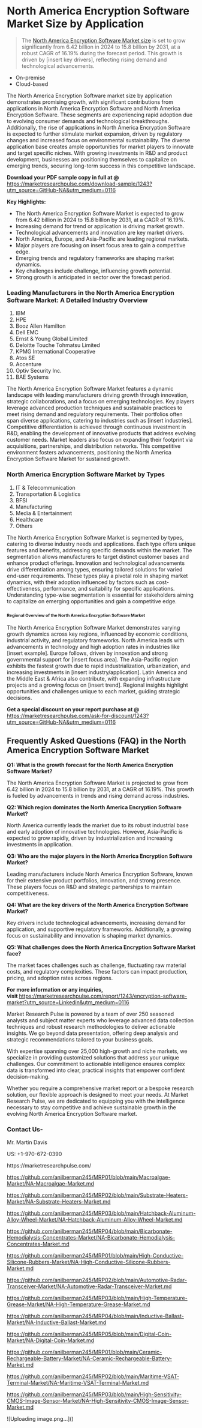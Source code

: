 <h1>North America Encryption Software Market&nbsp;Size by Application</h1><blockquote><p>The <a href="https://marketresearchpulse.com/download-sample/1243?utm_source=GitHub-NA&amp;utm_medium=0116">North America Encryption Software Market size</a> is set to grow significantly from 6.42 billion in 2024 to 15.8 billion by 2031, at a robust CAGR of 16.19% during the forecast period. This growth is driven by [insert key drivers], reflecting rising demand and technological advancements.</p></blockquote><ul><li>On-premise <li> Cloud-based</li></ul><p>The North America Encryption Software market size by application demonstrates promising growth, with significant contributions from applications in North America Encryption Software and North America Encryption Software. These segments are experiencing rapid adoption due to evolving consumer demands and technological breakthroughs. Additionally, the rise of applications in North America Encryption Software is expected to further stimulate market expansion, driven by regulatory changes and increased focus on environmental sustainability. The diverse application base creates ample opportunities for market players to innovate and target specific niches. With growing investments in R&D and product development, businesses are positioning themselves to capitalize on emerging trends, securing long-term success in this competitive landscape.</p><p><strong>Download your PDF sample copy in full at @ </strong><a href="https://marketresearchpulse.com/download-sample/1243?utm_source=GitHub-NA&amp;utm_medium=0116">https://marketresearchpulse.com/download-sample/1243?utm_source=GitHub-NA&amp;utm_medium=0116</a></p><p><strong>Key Highlights: </strong></p><ul><li>The North America Encryption Software Market is expected to grow from 6.42 billion in 2024 to 15.8 billion by 2031, at a CAGR of 16.19%.</li><li>Increasing demand for trend or application is driving market growth.</li><li>Technological advancements and innovation are key market drivers.</li><li>North America, Europe, and Asia-Pacific are leading regional markets.</li><li>Major players are focusing on insert focus area to gain a competitive edge.</li><li>Emerging trends and regulatory frameworks are shaping market dynamics.</li><li>Key challenges include challenge, influencing growth potential.</li><li>Strong growth is anticipated in sector over the forecast period.</li></ul><h3>Leading Manufacturers in the North America Encryption Software Market: A Detailed Industry Overview</h3><ol><li>IBM</li><li>HPE</li><li>Booz Allen Hamilton</li><li>Dell EMC</li><li>Ernst & Young Global Limited</li><li>Deloitte Touche Tohmatsu Limited</li><li>KPMG International Cooperative</li><li>Atos SE</li><li>Accenture</li><li>Optiv Security Inc.</li><li>BAE Systems</li></ol><div class="flex max-w-full flex-col flex-grow"><div class="min-h-8 text-message flex w-full flex-col items-end gap-2 whitespace-normal break-words [.text-message+&amp;]:mt-5" dir="auto" data-message-author-role="assistant" data-message-id="fd8432e4-4910-450d-b182-61b7bfb0a01f" data-message-model-slug="gpt-4o"><div class="flex w-full flex-col gap-1 empty:hidden first:pt-[3px]"><div class="markdown prose w-full break-words dark:prose-invert light"><p>The North America Encryption Software Market features a dynamic landscape with leading manufacturers driving growth through innovation, strategic collaborations, and a focus on emerging technologies. Key players leverage advanced production techniques and sustainable practices to meet rising demand and regulatory requirements. Their portfolios often span diverse applications, catering to industries such as [insert industries]. Competitive differentiation is achieved through continuous investment in R&amp;D, enabling the development of innovative products that address evolving customer needs. Market leaders also focus on expanding their footprint via acquisitions, partnerships, and distribution networks. This competitive environment fosters advancements, positioning the North America Encryption Software Market for sustained growth.</p></div></div></div></div><h3>North America Encryption Software Market by Types</h3><ol><li>IT & Telecommunication <li> Transportation & Logistics <li> BFSI <li> Manufacturing <li> Media & Entertainment <li> Healthcare <li> Others</li></ol><div class="flex max-w-full flex-col flex-grow"><div class="min-h-8 text-message flex w-full flex-col items-end gap-2 whitespace-normal break-words [.text-message+&amp;]:mt-5" dir="auto" data-message-author-role="assistant" data-message-id="084470be-0bb7-4664-bddf-5156b4f41249" data-message-model-slug="gpt-4o-mini"><div class="flex w-full flex-col gap-1 empty:hidden first:pt-[3px]"><div class="markdown prose w-full break-words dark:prose-invert light"><p>The North America Encryption Software Market is segmented by types, catering to diverse industry needs and applications. Each type offers unique features and benefits, addressing specific demands within the market. The segmentation allows manufacturers to target distinct customer bases and enhance product offerings. Innovation and technological advancements drive differentiation among types, ensuring tailored solutions for varied end-user requirements. These types play a pivotal role in shaping market dynamics, with their adoption influenced by factors such as cost-effectiveness, performance, and suitability for specific applications. Understanding type-wise segmentation is essential for stakeholders aiming to capitalize on emerging opportunities and gain a competitive edge.</p></div></div></div></div><h3><span style="font-size: 11px;">Regional Overview of the North America Encryption Software Market</span></h3><div class="flex max-w-full flex-col flex-grow"><div class="min-h-8 text-message flex w-full flex-col items-end gap-2 whitespace-normal break-words [.text-message+&amp;]:mt-5" dir="auto" data-message-author-role="assistant" data-message-id="e9038762-ce64-4e30-91c9-9bd413514231" data-message-model-slug="gpt-4o-mini"><div class="flex w-full flex-col gap-1 empty:hidden first:pt-[3px]"><div class="markdown prose w-full break-words dark:prose-invert light"><p>The North America Encryption Software Market demonstrates varying growth dynamics across key regions, influenced by economic conditions, industrial activity, and regulatory frameworks. North America leads with advancements in technology and high adoption rates in industries like [insert example]. Europe follows, driven by innovation and strong governmental support for [insert focus area]. The Asia-Pacific region exhibits the fastest growth due to rapid industrialization, urbanization, and increasing investments in [insert industry/application]. Latin America and the Middle East &amp; Africa also contribute, with expanding infrastructure projects and a growing focus on [insert trend]. Regional insights highlight opportunities and challenges unique to each market, guiding strategic decisions.</p></div></div></div></div><p><strong>Get a special discount on your report purchase at @ </strong><a href="https://marketresearchpulse.com/ask-for-discount/1243?utm_source=GitHub-NA&amp;utm_medium=0116">https://marketresearchpulse.com/ask-for-discount/1243?utm_source=GitHub-NA&amp;utm_medium=0116</a></p><h2>Frequently Asked Questions (FAQ) in the North America Encryption Software Market</h2><p><strong>Q1: What is the growth forecast for the North America Encryption Software Market?</strong></p><p>The North America Encryption Software Market is projected to grow from 6.42 billion in 2024 to 15.8 billion by 2031, at a CAGR of 16.19%. This growth is fueled by advancements in trends and rising demand across industries.</p><p><strong>Q2: Which region dominates the North America Encryption Software Market?</strong></p><p>North America currently leads the market due to its robust industrial base and early adoption of innovative technologies. However, Asia-Pacific is expected to grow rapidly, driven by industrialization and increasing investments in application.</p><p><strong>Q3: Who are the major players in the North America Encryption Software Market?</strong></p><p>Leading manufacturers include North America Encryption Software, known for their extensive product portfolios, innovation, and strong presence. These players focus on R&amp;D and strategic partnerships to maintain competitiveness.</p><p><strong>Q4: What are the key drivers of the North America Encryption Software Market?</strong></p><p>Key drivers include technological advancements, increasing demand for application, and supportive regulatory frameworks. Additionally, a growing focus on sustainability and innovation is shaping market dynamics.</p><p><strong>Q5: What challenges does the North America Encryption Software Market face?</strong></p><p>The market faces challenges such as challenge, fluctuating raw material costs, and regulatory complexities. These factors can impact production, pricing, and adoption rates across regions.</p><p><strong>For more information or any inquiries, visit&nbsp;</strong><a href="https://marketresearchpulse.com/report/1243/encryption-software-market?utm_source=Linkedin&utm_medium=0116">https://marketresearchpulse.com/report/1243/encryption-software-market?utm_source=Linkedin&utm_medium=0116</a></p><p>Market Research Pulse is powered by a team of over 250 seasoned analysts and subject matter experts who leverage advanced data collection techniques and robust research methodologies to deliver actionable insights. We go beyond data presentation, offering deep analysis and strategic recommendations tailored to your business goals.</p><p>With expertise spanning over 25,000 high-growth and niche markets, we specialize in providing customized solutions that address your unique challenges. Our commitment to actionable intelligence ensures complex data is transformed into clear, practical insights that empower confident decision-making.</p><p>Whether you require a comprehensive market report or a bespoke research solution, our flexible approach is designed to meet your needs. At Market Research Pulse, we are dedicated to equipping you with the intelligence necessary to stay competitive and achieve sustainable growth in the evolving North America Encryption Software market.</p><h3><strong>Contact Us-</strong></h3><p>Mr. Martin Davis</p><p>US: +1-970-672-0390</p><p>https://marketresearchpulse.com/</p><p><a href="https://github.com/anilberman245/MRP01/blob/main/Macroalgae-Market/NA-Macroalgae-Market.md">https://github.com/anilberman245/MRP01/blob/main/Macroalgae-Market/NA-Macroalgae-Market.md</a></p><p><a href="https://github.com/anilberman245/MRP02/blob/main/Substrate-Heaters-Market/NA-Substrate-Heaters-Market.md">https://github.com/anilberman245/MRP02/blob/main/Substrate-Heaters-Market/NA-Substrate-Heaters-Market.md</a></p><p><a href="https://github.com/anilberman245/MRP03/blob/main/Hatchback-Aluminum-Alloy-Wheel-Market/NA-Hatchback-Aluminum-Alloy-Wheel-Market.md">https://github.com/anilberman245/MRP03/blob/main/Hatchback-Aluminum-Alloy-Wheel-Market/NA-Hatchback-Aluminum-Alloy-Wheel-Market.md</a></p><p><a href="https://github.com/anilberman245/MRP04/blob/main/Bicarbonate-Hemodialysis-Concentrates-Market/NA-Bicarbonate-Hemodialysis-Concentrates-Market.md">https://github.com/anilberman245/MRP04/blob/main/Bicarbonate-Hemodialysis-Concentrates-Market/NA-Bicarbonate-Hemodialysis-Concentrates-Market.md</a></p><p><a href="https://github.com/anilberman245/MRP01/blob/main/High-Conductive-Silicone-Rubbers-Market/NA-High-Conductive-Silicone-Rubbers-Market.md">https://github.com/anilberman245/MRP01/blob/main/High-Conductive-Silicone-Rubbers-Market/NA-High-Conductive-Silicone-Rubbers-Market.md</a></p><p><a href="https://github.com/anilberman245/MRP02/blob/main/Automotive-Radar-Transceiver-Market/NA-Automotive-Radar-Transceiver-Market.md">https://github.com/anilberman245/MRP02/blob/main/Automotive-Radar-Transceiver-Market/NA-Automotive-Radar-Transceiver-Market.md</a></p><p><a href="https://github.com/anilberman245/MRP03/blob/main/High-Temperature-Grease-Market/NA-High-Temperature-Grease-Market.md">https://github.com/anilberman245/MRP03/blob/main/High-Temperature-Grease-Market/NA-High-Temperature-Grease-Market.md</a></p><p><a href="https://github.com/anilberman245/MRP04/blob/main/Inductive-Ballast-Market/NA-Inductive-Ballast-Market.md">https://github.com/anilberman245/MRP04/blob/main/Inductive-Ballast-Market/NA-Inductive-Ballast-Market.md</a></p><p><a href="https://github.com/anilberman245/MRP05/blob/main/Digital-Coin-Market/NA-Digital-Coin-Market.md">https://github.com/anilberman245/MRP05/blob/main/Digital-Coin-Market/NA-Digital-Coin-Market.md</a></p><p><a href="https://github.com/anilberman245/MRP01/blob/main/Ceramic-Rechargeable-Battery-Market/NA-Ceramic-Rechargeable-Battery-Market.md">https://github.com/anilberman245/MRP01/blob/main/Ceramic-Rechargeable-Battery-Market/NA-Ceramic-Rechargeable-Battery-Market.md</a></p><p><a href="https://github.com/anilberman245/MRP02/blob/main/Maritime-VSAT-Terminal-Market/NA-Maritime-VSAT-Terminal-Market.md">https://github.com/anilberman245/MRP02/blob/main/Maritime-VSAT-Terminal-Market/NA-Maritime-VSAT-Terminal-Market.md</a></p><p><a href="https://github.com/anilberman245/MRP03/blob/main/High-Sensitivity-CMOS-Image-Sensor-Market/NA-High-Sensitivity-CMOS-Image-Sensor-Market.md">https://github.com/anilberman245/MRP03/blob/main/High-Sensitivity-CMOS-Image-Sensor-Market/NA-High-Sensitivity-CMOS-Image-Sensor-Market.md</a></p>
![Uploading image.png…]()
